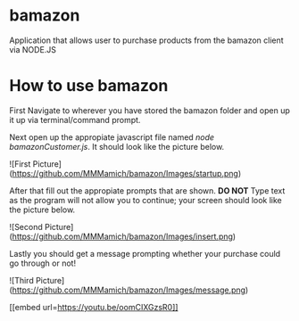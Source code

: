 # bamazon
Application that allows user to purchase products from the bamazon client via NODE.JS

# How to use bamazon

First Navigate to wherever you have stored the bamazon folder and open up it up via terminal/command prompt.

Next open up the appropiate javascript file named *node bamazonCustomer.js*.  It should look like the picture 
below.

![First Picture]
(https://github.com/MMMamich/bamazon/Images/startup.png)

After that fill out the appropiate prompts that are shown.  __DO NOT__ Type text as the program will not allow
you to continue; your screen should look like the picture below.

![Second Picture]
(https://github.com/MMMamich/bamazon/Images/insert.png)


Lastly you should get a message prompting whether your purchase could go through or not!

![Third Picture]
(https://github.com/MMMamich/bamazon/Images/message.png)


[[embed url=https://youtu.be/oomCIXGzsR0]]
